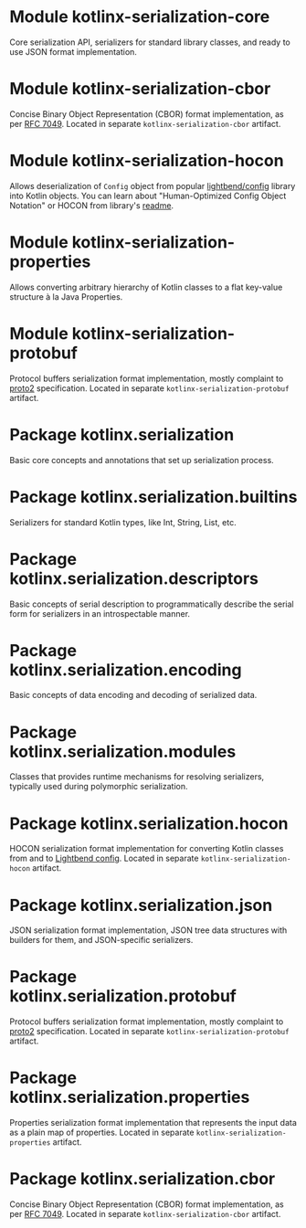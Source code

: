 # Module kotlinx-serialization-core
Core serialization API, serializers for standard library classes, and ready to use JSON
format implementation.

# Module kotlinx-serialization-cbor
Concise Binary Object Representation (CBOR) format implementation, as per [RFC 7049](https://tools.ietf.org/html/rfc7049). Located in separate `kotlinx-serialization-cbor` artifact.

# Module kotlinx-serialization-hocon
Allows deserialization of `Config` object from popular [lightbend/config](https://github.com/lightbend/config) library 
into Kotlin objects.
You can learn about "Human-Optimized Config Object Notation" or HOCON from library's [readme](https://github.com/lightbend/config#using-hocon-the-json-superset).

# Module kotlinx-serialization-properties
Allows converting arbitrary hierarchy of Kotlin classes to a flat key-value structure à la Java Properties.

# Module kotlinx-serialization-protobuf
Protocol buffers serialization format implementation, mostly complaint to [proto2](https://developers.google.com/protocol-buffers/docs/proto) specification. Located in separate `kotlinx-serialization-protobuf` artifact.

# Package kotlinx.serialization
Basic core concepts and annotations that set up serialization process.

# Package kotlinx.serialization.builtins
Serializers for standard Kotlin types, like Int, String, List, etc.

# Package kotlinx.serialization.descriptors
Basic concepts of serial description to programmatically describe the serial form for serializers 
in an introspectable manner.

# Package kotlinx.serialization.encoding
Basic concepts of data encoding and decoding of serialized data.

# Package kotlinx.serialization.modules
Classes that provides runtime mechanisms for resolving serializers, typically used during polymorphic serialization.

# Package kotlinx.serialization.hocon
HOCON serialization format implementation for converting Kotlin classes from and to [Lightbend config](https://github.com/lightbend/config).
Located in separate `kotlinx-serialization-hocon` artifact.

# Package kotlinx.serialization.json
JSON serialization format implementation, JSON tree data structures with builders for them,
and JSON-specific serializers.

# Package kotlinx.serialization.protobuf
Protocol buffers serialization format implementation, mostly complaint to [proto2](https://developers.google.com/protocol-buffers/docs/proto) specification. Located in separate `kotlinx-serialization-protobuf` artifact.

# Package kotlinx.serialization.properties
Properties serialization format implementation that represents the input data as a plain map of properties.
Located in separate `kotlinx-serialization-properties` artifact.

# Package kotlinx.serialization.cbor
Concise Binary Object Representation (CBOR) format implementation, as per [RFC 7049](https://tools.ietf.org/html/rfc7049). Located in separate `kotlinx-serialization-cbor` artifact.
